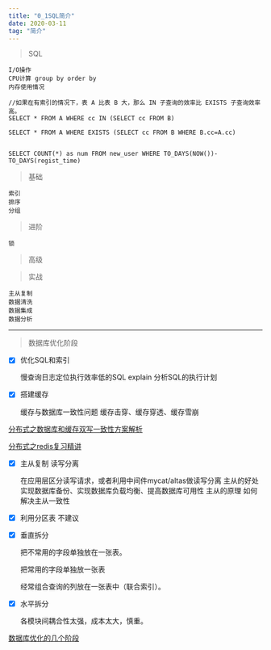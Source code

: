 ```yaml
---
title: "0_1SQL简介"
date: 2020-03-11
tag: "简介"
---
```


> SQL


    I/O操作
    CPU计算 group by order by
    内存使用情况

    //如果在有索引的情况下，表 A 比表 B 大，那么 IN 子查询的效率比 EXISTS 子查询效率高。
    SELECT * FROM A WHERE cc IN (SELECT cc FROM B)

    SELECT * FROM A WHERE EXISTS (SELECT cc FROM B WHERE B.cc=A.cc)
    

    SELECT COUNT(*) as num FROM new_user WHERE TO_DAYS(NOW())-TO_DAYS(regist_time)
    
> 基础


    索引
    排序
    分组
    
> 进阶


    锁
    
> 高级

> 实战


    主从复制
    数据清洗
    数据集成
    数据分析

---

> 数据库优化阶段

- [x] 优化SQL和索引


    慢查询日志定位执行效率低的SQL
    explain 分析SQL的执行计划
- [x] 搭建缓存


    缓存与数据库一致性问题
    缓存击穿、缓存穿透、缓存雪崩
    
[分布式之数据库和缓存双写一致性方案解析](https://mp.weixin.qq.com/s?spm=a2c4e.10696291.0.0.112019a4uQ0rPT&__biz=MzIwMDgzMjc3NA==&mid=2247483670&idx=3&sn=edfb32afe36d7b67c24f1d84df42fa5d&chksm=96f6637fa181ea69f996b48dd3faab8bc74627659153721b018d8d83f7ba947d18d7859eb95d&scene=21#wechat_redirect)

[分布式之redis复习精讲](https://mp.weixin.qq.com/s?spm=a2c4e.10696291.0.0.6b5319a4OZIFtR&__biz=MzIwMDgzMjc3NA==&mid=2247483889&idx=1&sn=dcc00f7767392d55c9e9ee176f7af3dc&chksm=96f66398a181ea8e86a8bca637ce5a80a1792929e2cc4387d4f3fe77fd492bd4ed8ead1cef65&scene=21#wechat_redirect)

- [x] 主从复制 读写分离


    在应用层区分读写请求，或者利用中间件mycat/altas做读写分离
    主从的好处 实现数据库备份、实现数据库负载均衡、提高数据库可用性
    主从的原理
    如何解决主从一致性
    
- [x] 利用分区表 不建议

- [x] 垂直拆分


    把不常用的字段单独放在一张表。

    把常用的字段单独放一张表

    经常组合查询的列放在一张表中（联合索引）。
- [x] 水平拆分


    各模块间耦合性太强，成本太大，慎重。
    
[数据库优化的几个阶段](https://yq.aliyun.com/articles/662394)